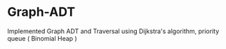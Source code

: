 # Graph-ADT
Implemented Graph ADT and Traversal using Dijkstra's algorithm, priority queue ( Binomial Heap )
